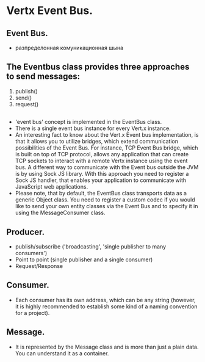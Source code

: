 # Vertx Event Bus.





## Event Bus.
* разпределонная комуникационная шына





## The Eventbus class provides three approaches to send messages: 
1. publish()
2. send()
3. request()





## 
* 'event bus' concept is implemented in the EventBus class.
* There is a single event bus instance for every Vert.x instance.
* An interesting fact to know about the Vert.x Event bus implementation, is that it allows you to utilize bridges, which 
  extend communication possibilities of the Event Bus. For instance, TCP Event Bus bridge, which is built on top of TCP
  protocol, allows any application that can create TCP sockets to interact with a remote Vertx instance using the event bus. 
  A different way to communicate with the Event bus outside the JVM is by using Sock JS library. With this approach you
  need to register a Sock JS handler, that enables your application to communicate with JavaScript web applications.
* Please note, that by default, the EventBus class transports data as a generic Object class. You need to register a 
  custom codec if you would like to send your own entity classes via the Event Bus and to specify it in using the MessageConsumer class.




  
## Producer.
* publish/subscribe ('broadcasting', 'single publisher to many consumers')
* Point to point (single publisher and a single consumer)
* Request/Response





## Consumer.
* Each consumer has its own address, which can be any string (however, it is highly recommended to establish some kind 
  of a naming convention for a project).
  




## Message.
* It is represented by the Message class and is more than just a plain data. You can understand it as a container.